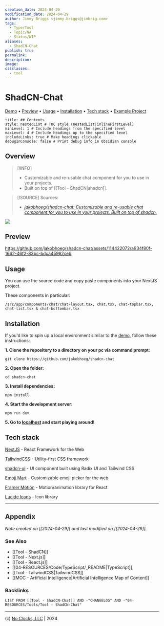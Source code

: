 ```yaml
---
creation_date: 2024-04-29
modification_date: 2024-04-29
author: Jimmy Briggs <jimmy.briggs@jimbrig.com>
tags:
  - Type/Tool
  - Topic/NA
  - Status/WIP
aliases:
  - ShadCN-Chat
publish: true
permalink:
description:
image:
cssclasses:
  - tool
---
```


# ShadCN-Chat

<p align="center">

[Demo](https://shadcn-chat.vercel.app/) • [Preview](#Preview) • [Usage](#Usage) • [Installation](#Installation) • [Tech stack](#Tech-stack)  • [Example Project](https://github.com/jakobhoeg/nextjs-ollama-llm-ui)

</p>

```table-of-contents
title: ## Contents 
style: nestedList # TOC style (nestedList|inlineFirstLevel)
minLevel: 1 # Include headings from the specified level
maxLevel: 4 # Include headings up to the specified level
includeLinks: true # Make headings clickable
debugInConsole: false # Print debug info in Obsidian console
```

## Overview

> [!INFO]
> - Customizable and re-usable chat component for you to use in your projects.
> - Built on top of [[Tool - ShadCN|shadcn]].

> [!SOURCE] Sources:
> - *[jakobhoeg/shadcn-chat: Customizable and re-usable chat component for you to use in your projects. Built on top of shadcn.](https://github.com/jakobhoeg/shadcn-chat)*

![](https://i.imgur.com/HVl5gKR.png)

## Preview

https://github.com/jakobhoeg/shadcn-chat/assets/114422072/a934f80f-1662-46f2-83bc-bdca45982ce6

## Usage

You can use the source code and copy paste components into your NextJS project. 

These components in particular:

```
/src/app/components/chat/chat-layout.tsx, chat.tsx, chat-topbar.tsx, chat-list.tsx & chat-bottombar.tsx
```

## Installation

If you'd like to spin up a local environment similar to the [demo](https://shadcn-chat.vercel.app/), follow these instructions:

**1. Clone the repository to a directory on your pc via command prompt:**
   
```
git clone https://github.com/jakobhoeg/shadcn-chat
```

**2. Open the folder:**

```
cd shadcn-chat
```
   
**3. Install dependencies:**

```
npm install
```

**4. Start the development server:**

```
npm run dev
```

**5. Go to [localhost](http://localhost:3000) and start playing around!**

## Tech stack

[NextJS](https://nextjs.org/) - React Framework for the Web

[TailwindCSS](https://tailwindcss.com/) - Utility-first CSS framework

[shadcn-ui](https://ui.shadcn.com/) - UI component built using Radix UI and Tailwind CSS

[Emoji Mart](https://github.com/missive/emoji-mart) - Customizable emoji picker for the web

[Framer Motion](https://www.framer.com/motion/) - Motion/animation library for React

[Lucide Icons](https://lucide.dev/) - Icon library

***

## Appendix

*Note created on [[2024-04-29]] and last modified on [[2024-04-29]].*

### See Also

- [[Tool - ShadCN]]
- [[Tool - Next.js]]
- [[Tool - React.js]]
- [[04-RESOURCES/Code/TypeScript/_README|TypeScript]]
- [[Tool - TailwindCSS|TailwindCSS]]
- [[MOC - Artificial Intelligence|Artificial Intelligence Map of Content]]

### Backlinks

```dataview
LIST FROM [[Tool - ShadCN-Chat]] AND -"CHANGELOG" AND -"04-RESOURCES/Tools/Tool - ShadCN-Chat"
```

***

(c) [No Clocks, LLC](https://github.com/noclocks) | 2024